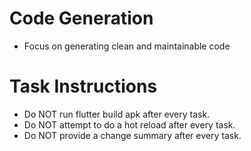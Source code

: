 # Code Generation

- Focus on generating clean and maintainable code

# Task Instructions

- Do NOT run flutter build apk after every task.
- Do NOT attempt to do a hot reload after every task.
- Do NOT provide a change summary after every task.
